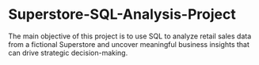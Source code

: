 # Superstore-SQL-Analysis-Project
The main objective of this project is to use SQL to analyze retail sales data from a fictional Superstore and uncover meaningful business insights that can drive strategic decision-making.
